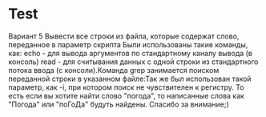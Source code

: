 # Test
Вариант 5
Вывести все строки из файла, которые содержат слово, переданное в параметр скрипта 
Были использованы такие команды, как: echo - для вывода аргументов по стандартному каналу вывода (в консоль) read - для считывания данных с одной строки из стандартного потока ввода (с консоли).Команда grep занимается поиском переданной строки в указанном файле:Так же был использован такой параметр, как -i, при котором поиск не чувствителен к регистру. То есть если вы хотите найти слово "погода", то написанные слова как "Погода" или "поГоДа" будуть найдены.
Спасибо за внимание;)
